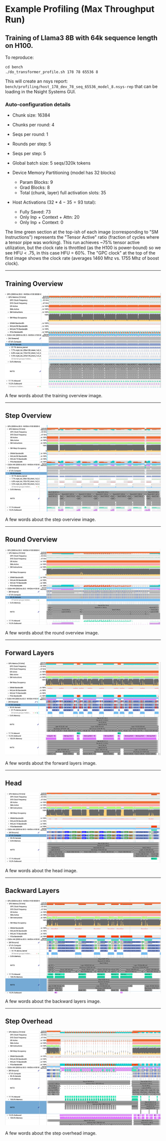 # Example Profiling (Max Throughput Run)

## Training of Llama3 8B with 64k sequence length on H100. 

To reproduce:

```shell
cd bench
./do_transformer_profile.sh 178 78 65536 8
```

This will create an nsys report: `bench/profiling/host_178_dev_78_seq_65536_model_8.nsys-rep` that can be loading in the Nsight Systems GUI.

### Auto-configuration details

- Chunk size: 16384
- Chunks per round: 4
- Seqs per round: 1
- Rounds per step: 5
- Seqs per step: 5
- Global batch size: 5 seqs/320k tokens

- Device Memory Partitioning (model has 32 blocks)
    - Param Blocks: 9
    - Grad Blocks: 8
    - Total (chunk, layer) full activation slots: 35

- Host Activations ($32 * 4 - 35 = 93$ total):
    - Fully Saved: 73
    - Only Inp + Context + Attn: 20
    - Only Inp + Context: 0


The lime green section at the top-ish of each image (corresponding to "SM Instructions") represents the "Tensor Active" ratio (fraction of cycles where a tensor pipe was working). This run achieves ~75% tensor active utilization, but the clock rate is throttled (as the H100 is power-bound) so we see HFU < .75, in this case HFU = 60%. The "GPC clock" at the top of the first image shows the clock rate (averages 1460 Mhz vs. 1755 Mhz of boost clock).

---

## Training Overview

![training_overview.png](../bench/reproduce_results/profiling/sample_profiling_max_mem_64k_8b_h100/training_overview.png)

A few words about the training overview image.

---

## Step Overview

![step_overview.png](../bench/reproduce_results/profiling/sample_profiling_max_mem_64k_8b_h100/step_overview.png)

A few words about the step overview image.

---

## Round Overview

![round_overview.png](../bench/reproduce_results/profiling/sample_profiling_max_mem_64k_8b_h100/round_overview.png)

A few words about the round overview image.

---

## Forward Layers

![fwd_layers.png](../bench/reproduce_results/profiling/sample_profiling_max_mem_64k_8b_h100/fwd_layers.png)

A few words about the forward layers image.

---

## Head

![head.png](../bench/reproduce_results/profiling/sample_profiling_max_mem_64k_8b_h100/head.png)

A few words about the head image.

---

## Backward Layers

![bwd_layers.png](../bench/reproduce_results/profiling/sample_profiling_max_mem_64k_8b_h100/bwd_layers.png)

A few words about the backward layers image.

---

## Step Overhead

![step_overhead.png](../bench/reproduce_results/profiling/sample_profiling_max_mem_64k_8b_h100/optimizer_step.png)

A few words about the step overhead image.


